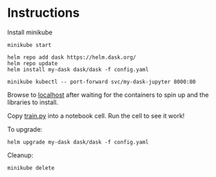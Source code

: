 # Instructions
Install minikube

`minikube start`

`helm repo add dask https://helm.dask.org/`   
`helm repo update`     
`helm install my-dask dask/dask -f config.yaml`

`minikube kubectl -- port-forward svc/my-dask-jupyter 8000:80`

Browse to [localhost](http://localhost:8000) after waiting for the containers to spin up and the libraries to install.

Copy [train.py](./train.py) into a notebook cell.  Run the cell to see it work!

To upgrade:

`helm upgrade my-dask dask/dask -f config.yaml`

Cleanup:

`minikube delete`